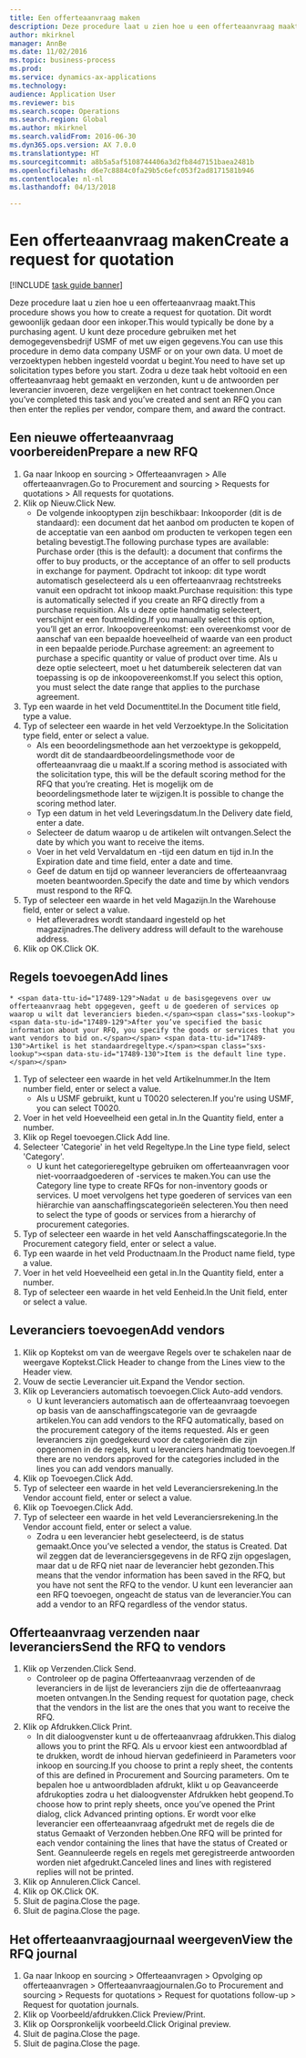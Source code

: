 ```yaml
--- 
title: Een offerteaanvraag maken
description: Deze procedure laat u zien hoe u een offerteaanvraag maakt.
author: mkirknel
manager: AnnBe
ms.date: 11/02/2016
ms.topic: business-process
ms.prod: 
ms.service: dynamics-ax-applications
ms.technology: 
audience: Application User
ms.reviewer: bis
ms.search.scope: Operations
ms.search.region: Global
ms.author: mkirknel
ms.search.validFrom: 2016-06-30
ms.dyn365.ops.version: AX 7.0.0
ms.translationtype: HT
ms.sourcegitcommit: a8b5a5af5108744406a3d2fb84d7151baea2481b
ms.openlocfilehash: d6e7c8884c0fa29b5c6efc053f2ad8171581b946
ms.contentlocale: nl-nl
ms.lasthandoff: 04/13/2018

---
```

# <a name="create-a-request-for-quotation"></a><span data-ttu-id="17489-103">Een offerteaanvraag maken</span><span class="sxs-lookup"><span data-stu-id="17489-103">Create a request for quotation</span></span>

[!INCLUDE [task guide banner](../../includes/task-guide-banner.md)]

<span data-ttu-id="17489-104">Deze procedure laat u zien hoe u een offerteaanvraag maakt.</span><span class="sxs-lookup"><span data-stu-id="17489-104">This procedure shows you how to create a request for quotation.</span></span> <span data-ttu-id="17489-105">Dit wordt gewoonlijk gedaan door een inkoper.</span><span class="sxs-lookup"><span data-stu-id="17489-105">This would typically be done by a purchasing agent.</span></span> <span data-ttu-id="17489-106">U kunt deze procedure gebruiken met het demogegevensbedrijf USMF of met uw eigen gegevens.</span><span class="sxs-lookup"><span data-stu-id="17489-106">You can use this procedure in demo data company USMF or on your own data.</span></span> <span data-ttu-id="17489-107">U moet de verzoektypen hebben ingesteld voordat u begint.</span><span class="sxs-lookup"><span data-stu-id="17489-107">You need to have set up solicitation types before you start.</span></span> <span data-ttu-id="17489-108">Zodra u deze taak hebt voltooid en een offerteaanvraag hebt gemaakt en verzonden, kunt u de antwoorden per leverancier invoeren, deze vergelijken en het contract toekennen.</span><span class="sxs-lookup"><span data-stu-id="17489-108">Once you’ve completed this task and you’ve created and sent an RFQ you can then enter the replies per vendor, compare them, and award the contract.</span></span>


## <a name="prepare-a-new-rfq"></a><span data-ttu-id="17489-109">Een nieuwe offerteaanvraag voorbereiden</span><span class="sxs-lookup"><span data-stu-id="17489-109">Prepare a new RFQ</span></span>
1. <span data-ttu-id="17489-110">Ga naar Inkoop en sourcing > Offerteaanvragen > Alle offerteaanvragen.</span><span class="sxs-lookup"><span data-stu-id="17489-110">Go to Procurement and sourcing > Requests for quotations > All requests for quotations.</span></span>
2. <span data-ttu-id="17489-111">Klik op Nieuw.</span><span class="sxs-lookup"><span data-stu-id="17489-111">Click New.</span></span>
    * <span data-ttu-id="17489-112">De volgende inkooptypen zijn beschikbaar: Inkooporder (dit is de standaard): een document dat het aanbod om producten te kopen of de acceptatie van een aanbod om producten te verkopen tegen een betaling bevestigt.</span><span class="sxs-lookup"><span data-stu-id="17489-112">The following purchase types are available: Purchase order (this is the default): a document that confirms the offer to buy products, or the acceptance of an offer to sell products in exchange for payment.</span></span> <span data-ttu-id="17489-113">Opdracht tot inkoop: dit type wordt automatisch geselecteerd als u een offerteaanvraag rechtstreeks vanuit een opdracht tot inkoop maakt.</span><span class="sxs-lookup"><span data-stu-id="17489-113">Purchase requisition: this type is automatically selected if you create an RFQ directly from a purchase requisition.</span></span> <span data-ttu-id="17489-114">Als u deze optie handmatig selecteert, verschijnt er een foutmelding.</span><span class="sxs-lookup"><span data-stu-id="17489-114">If you manually select this option, you’ll get an error.</span></span> <span data-ttu-id="17489-115">Inkoopovereenkomst: een overeenkomst voor de aanschaf van een bepaalde hoeveelheid of waarde van een product in een bepaalde periode.</span><span class="sxs-lookup"><span data-stu-id="17489-115">Purchase agreement: an agreement to purchase a specific quantity or value of product over time.</span></span> <span data-ttu-id="17489-116">Als u deze optie selecteert, moet u het datumbereik selecteren dat van toepassing is op de inkoopovereenkomst.</span><span class="sxs-lookup"><span data-stu-id="17489-116">If you select this option, you must select the date range that applies to the purchase agreement.</span></span>  
3. <span data-ttu-id="17489-117">Typ een waarde in het veld Documenttitel.</span><span class="sxs-lookup"><span data-stu-id="17489-117">In the Document title field, type a value.</span></span>
4. <span data-ttu-id="17489-118">Typ of selecteer een waarde in het veld Verzoektype.</span><span class="sxs-lookup"><span data-stu-id="17489-118">In the Solicitation type field, enter or select a value.</span></span>
    * <span data-ttu-id="17489-119">Als een beoordelingsmethode aan het verzoektype is gekoppeld, wordt dit de standaardbeoordelingsmethode voor de offerteaanvraag die u maakt.</span><span class="sxs-lookup"><span data-stu-id="17489-119">If a scoring method is associated with the solicitation type, this will be the default scoring method for the RFQ that you’re creating.</span></span> <span data-ttu-id="17489-120">Het is mogelijk om de beoordelingsmethode later te wijzigen.</span><span class="sxs-lookup"><span data-stu-id="17489-120">It is possible to change the scoring method later.</span></span>  
    * <span data-ttu-id="17489-121">Typ een datum in het veld Leveringsdatum.</span><span class="sxs-lookup"><span data-stu-id="17489-121">In the Delivery date field, enter a date.</span></span>  
    * <span data-ttu-id="17489-122">Selecteer de datum waarop u de artikelen wilt ontvangen.</span><span class="sxs-lookup"><span data-stu-id="17489-122">Select the date by which you want to receive the items.</span></span>  
    * <span data-ttu-id="17489-123">Voer in het veld Vervaldatum en -tijd een datum en tijd in.</span><span class="sxs-lookup"><span data-stu-id="17489-123">In the Expiration date and time field, enter a date and time.</span></span>  
    * <span data-ttu-id="17489-124">Geef de datum en tijd op wanneer leveranciers de offerteaanvraag moeten beantwoorden.</span><span class="sxs-lookup"><span data-stu-id="17489-124">Specify the date and time by which vendors must respond to the RFQ.</span></span>  
5. <span data-ttu-id="17489-125">Typ of selecteer een waarde in het veld Magazijn.</span><span class="sxs-lookup"><span data-stu-id="17489-125">In the Warehouse field, enter or select a value.</span></span>
    * <span data-ttu-id="17489-126">Het afleveradres wordt standaard ingesteld op het magazijnadres.</span><span class="sxs-lookup"><span data-stu-id="17489-126">The delivery address will default to the warehouse address.</span></span>  
6. <span data-ttu-id="17489-127">Klik op OK.</span><span class="sxs-lookup"><span data-stu-id="17489-127">Click OK.</span></span>

## <a name="add-lines"></a><span data-ttu-id="17489-128">Regels toevoegen</span><span class="sxs-lookup"><span data-stu-id="17489-128">Add lines</span></span>
    * <span data-ttu-id="17489-129">Nadat u de basisgegevens over uw offerteaanvraag hebt opgegeven, geeft u de goederen of services op waarop u wilt dat leveranciers bieden.</span><span class="sxs-lookup"><span data-stu-id="17489-129">After you’ve specified the basic information about your RFQ, you specify the goods or services that you want vendors to bid on.</span></span> <span data-ttu-id="17489-130">Artikel is het standaardregeltype.</span><span class="sxs-lookup"><span data-stu-id="17489-130">Item is the default line type.</span></span>   
1. <span data-ttu-id="17489-131">Typ of selecteer een waarde in het veld Artikelnummer.</span><span class="sxs-lookup"><span data-stu-id="17489-131">In the Item number field, enter or select a value.</span></span>
    * <span data-ttu-id="17489-132">Als u USMF gebruikt, kunt u T0020 selecteren.</span><span class="sxs-lookup"><span data-stu-id="17489-132">If you're using USMF, you can select T0020.</span></span>  
2. <span data-ttu-id="17489-133">Voer in het veld Hoeveelheid een getal in.</span><span class="sxs-lookup"><span data-stu-id="17489-133">In the Quantity field, enter a number.</span></span>
3. <span data-ttu-id="17489-134">Klik op Regel toevoegen.</span><span class="sxs-lookup"><span data-stu-id="17489-134">Click Add line.</span></span>
4. <span data-ttu-id="17489-135">Selecteer 'Categorie' in het veld Regeltype.</span><span class="sxs-lookup"><span data-stu-id="17489-135">In the Line type field, select 'Category'.</span></span>
    * <span data-ttu-id="17489-136">U kunt het categorieregeltype gebruiken om offerteaanvragen voor niet-voorraadgoederen of -services te maken.</span><span class="sxs-lookup"><span data-stu-id="17489-136">You can use the Category line type to create RFQs for non-inventory goods or services.</span></span> <span data-ttu-id="17489-137">U moet vervolgens het type goederen of services van een hiërarchie van aanschaffingscategorieën selecteren.</span><span class="sxs-lookup"><span data-stu-id="17489-137">You then need to select the type of goods or services from a hierarchy of procurement categories.</span></span>  
5. <span data-ttu-id="17489-138">Typ of selecteer een waarde in het veld Aanschaffingscategorie.</span><span class="sxs-lookup"><span data-stu-id="17489-138">In the Procurement category field, enter or select a value.</span></span>
6. <span data-ttu-id="17489-139">Typ een waarde in het veld Productnaam.</span><span class="sxs-lookup"><span data-stu-id="17489-139">In the Product name field, type a value.</span></span>
7. <span data-ttu-id="17489-140">Voer in het veld Hoeveelheid een getal in.</span><span class="sxs-lookup"><span data-stu-id="17489-140">In the Quantity field, enter a number.</span></span>
8. <span data-ttu-id="17489-141">Typ of selecteer een waarde in het veld Eenheid.</span><span class="sxs-lookup"><span data-stu-id="17489-141">In the Unit field, enter or select a value.</span></span>

## <a name="add-vendors"></a><span data-ttu-id="17489-142">Leveranciers toevoegen</span><span class="sxs-lookup"><span data-stu-id="17489-142">Add vendors</span></span>
1. <span data-ttu-id="17489-143">Klik op Koptekst om van de weergave Regels over te schakelen naar de weergave Koptekst.</span><span class="sxs-lookup"><span data-stu-id="17489-143">Click Header to change from the Lines view to the Header view.</span></span> 
2. <span data-ttu-id="17489-144">Vouw de sectie Leverancier uit.</span><span class="sxs-lookup"><span data-stu-id="17489-144">Expand the Vendor section.</span></span>
3. <span data-ttu-id="17489-145">Klik op Leveranciers automatisch toevoegen.</span><span class="sxs-lookup"><span data-stu-id="17489-145">Click Auto-add vendors.</span></span>
    * <span data-ttu-id="17489-146">U kunt leveranciers automatisch aan de offerteaanvraag toevoegen op basis van de aanschaffingscategorie van de gevraagde artikelen.</span><span class="sxs-lookup"><span data-stu-id="17489-146">You can add vendors to the RFQ automatically, based on the procurement category of the items requested.</span></span> <span data-ttu-id="17489-147">Als er geen leveranciers zijn goedgekeurd voor de categorieën die zijn opgenomen in de regels, kunt u leveranciers handmatig toevoegen.</span><span class="sxs-lookup"><span data-stu-id="17489-147">If there are no vendors approved for the categories included in the lines you can add vendors manually.</span></span>  
4. <span data-ttu-id="17489-148">Klik op Toevoegen.</span><span class="sxs-lookup"><span data-stu-id="17489-148">Click Add.</span></span>
5. <span data-ttu-id="17489-149">Typ of selecteer een waarde in het veld Leveranciersrekening.</span><span class="sxs-lookup"><span data-stu-id="17489-149">In the Vendor account field, enter or select a value.</span></span>
6. <span data-ttu-id="17489-150">Klik op Toevoegen.</span><span class="sxs-lookup"><span data-stu-id="17489-150">Click Add.</span></span>
7. <span data-ttu-id="17489-151">Typ of selecteer een waarde in het veld Leveranciersrekening.</span><span class="sxs-lookup"><span data-stu-id="17489-151">In the Vendor account field, enter or select a value.</span></span>
    * <span data-ttu-id="17489-152">Zodra u een leverancier hebt geselecteerd, is de status gemaakt.</span><span class="sxs-lookup"><span data-stu-id="17489-152">Once you’ve selected a vendor, the status is Created.</span></span> <span data-ttu-id="17489-153">Dat wil zeggen dat de leveranciersgegevens in de RFQ zijn opgeslagen, maar dat u de RFQ niet naar de leverancier hebt gezonden.</span><span class="sxs-lookup"><span data-stu-id="17489-153">This means that the vendor information has been saved in the RFQ, but you have not sent the RFQ to the vendor.</span></span> <span data-ttu-id="17489-154">U kunt een leverancier aan een RFQ toevoegen, ongeacht de status van de leverancier.</span><span class="sxs-lookup"><span data-stu-id="17489-154">You can add a vendor to an RFQ regardless of the vendor status.</span></span>  

## <a name="send-the-rfq-to-vendors"></a><span data-ttu-id="17489-155">Offerteaanvraag verzenden naar leveranciers</span><span class="sxs-lookup"><span data-stu-id="17489-155">Send the RFQ to vendors</span></span>
1. <span data-ttu-id="17489-156">Klik op Verzenden.</span><span class="sxs-lookup"><span data-stu-id="17489-156">Click Send.</span></span>
    * <span data-ttu-id="17489-157">Controleer op de pagina Offerteaanvraag verzenden of de leveranciers in de lijst de leveranciers zijn die de offerteaanvraag moeten ontvangen.</span><span class="sxs-lookup"><span data-stu-id="17489-157">In the Sending request for quotation page, check that the vendors in the list are the ones that you want to receive the RFQ.</span></span>  
2. <span data-ttu-id="17489-158">Klik op Afdrukken.</span><span class="sxs-lookup"><span data-stu-id="17489-158">Click Print.</span></span>
    * <span data-ttu-id="17489-159">In dit dialoogvenster kunt u de offerteaanvraag afdrukken.</span><span class="sxs-lookup"><span data-stu-id="17489-159">This dialog allows you to print the RFQ.</span></span> <span data-ttu-id="17489-160">Als u ervoor kiest een antwoordblad af te drukken, wordt de inhoud hiervan gedefinieerd in Parameters voor inkoop en sourcing.</span><span class="sxs-lookup"><span data-stu-id="17489-160">If you choose to print a reply sheet, the contents of this are defined in Procurement and Sourcing parameters.</span></span> <span data-ttu-id="17489-161">Om te bepalen hoe u antwoordbladen afdrukt, klikt u op Geavanceerde afdrukopties zodra u het dialoogvenster Afdrukken hebt geopend.</span><span class="sxs-lookup"><span data-stu-id="17489-161">To choose how to print reply sheets, once you’ve opened the Print dialog, click Advanced printing options.</span></span> <span data-ttu-id="17489-162">Er wordt voor elke leverancier een offerteaanvraag afgedrukt met de regels die de status Gemaakt of Verzonden hebben.</span><span class="sxs-lookup"><span data-stu-id="17489-162">One RFQ will be printed for each vendor containing the lines that have the status of Created or Sent.</span></span> <span data-ttu-id="17489-163">Geannuleerde regels en regels met geregistreerde antwoorden worden niet afgedrukt.</span><span class="sxs-lookup"><span data-stu-id="17489-163">Canceled lines and lines with registered replies will not be printed.</span></span>   
3. <span data-ttu-id="17489-164">Klik op Annuleren.</span><span class="sxs-lookup"><span data-stu-id="17489-164">Click Cancel.</span></span>
4. <span data-ttu-id="17489-165">Klik op OK.</span><span class="sxs-lookup"><span data-stu-id="17489-165">Click OK.</span></span>
5. <span data-ttu-id="17489-166">Sluit de pagina.</span><span class="sxs-lookup"><span data-stu-id="17489-166">Close the page.</span></span>
6. <span data-ttu-id="17489-167">Sluit de pagina.</span><span class="sxs-lookup"><span data-stu-id="17489-167">Close the page.</span></span>

## <a name="view-the-rfq-journal"></a><span data-ttu-id="17489-168">Het offerteaanvraagjournaal weergeven</span><span class="sxs-lookup"><span data-stu-id="17489-168">View the RFQ journal</span></span>
1. <span data-ttu-id="17489-169">Ga naar Inkoop en sourcing > Offerteaanvragen > Opvolging op offerteaanvragen > Offerteaanvraagjournalen.</span><span class="sxs-lookup"><span data-stu-id="17489-169">Go to Procurement and sourcing > Requests for quotations > Request for quotations follow-up > Request for quotation journals.</span></span>
2. <span data-ttu-id="17489-170">Klik op Voorbeeld/afdrukken.</span><span class="sxs-lookup"><span data-stu-id="17489-170">Click Preview/Print.</span></span>
3. <span data-ttu-id="17489-171">Klik op Oorspronkelijk voorbeeld.</span><span class="sxs-lookup"><span data-stu-id="17489-171">Click Original preview.</span></span>
4. <span data-ttu-id="17489-172">Sluit de pagina.</span><span class="sxs-lookup"><span data-stu-id="17489-172">Close the page.</span></span>
5. <span data-ttu-id="17489-173">Sluit de pagina.</span><span class="sxs-lookup"><span data-stu-id="17489-173">Close the page.</span></span>



